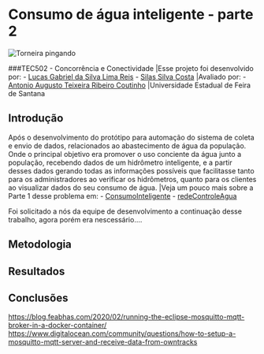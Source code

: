 # Consumo de água inteligente - parte 2

![Torneira pingando](https://img2.gratispng.com/20180417/yaq/kisspng-tap-water-bottled-water-stock-photography-water-drops-5ad611f0e7a3a3.3017185015239787369488.jpg 'Torneira')

###TEC502 - Concorrência e Conectividade 
|Esse projeto foi desenvolvido por: 
	- [Lucas Gabriel da Silva Lima Reis](https://github.com/lucasxgb)
	- [Silas Silva Costa](https://github.com/silas-silva)
|Avaliado por: 
	- [Antonio Augusto Teixeira Ribeiro Coutinho](https://linkedin.com/in/antonio-augusto-teixeira-ribeiro-coutinho-03a3217)
|Universidade Estadual de Feira de Santana


## Introdução

Após o desenvolvimento do protótipo para automação do sistema de coleta e envio de dados, relacionados ao abastecimento de água da população. Onde o principal objetivo era promover o uso conciente da água junto a população, recebendo dados de um hidrômetro inteligente, e a partir desses dados gerando todas as informações possíveis que facilitasse tanto para os administradores ao verificar os hidrômetros, quanto para os clientes ao visualizar dados do seu consumo de água.
	|Veja um pouco mais sobre a Parte 1 desse problema em:
		- [ConsumoInteligente](https://github.com/lucasxgb/consumoInteligente 'Lucas')
		- [redeControleAgua](https://github.com/silas-silva/rede_controle_agua_SOCKET 'Silas')

Foi solicitado a nós da equipe de desenvolvimento a continuação desse trabalho, agora porém era nescessário....
	
## Metodologia


## Resultados

## Conclusões
https://blog.feabhas.com/2020/02/running-the-eclipse-mosquitto-mqtt-broker-in-a-docker-container/
https://www.digitalocean.com/community/questions/how-to-setup-a-mosquitto-mqtt-server-and-receive-data-from-owntracks

